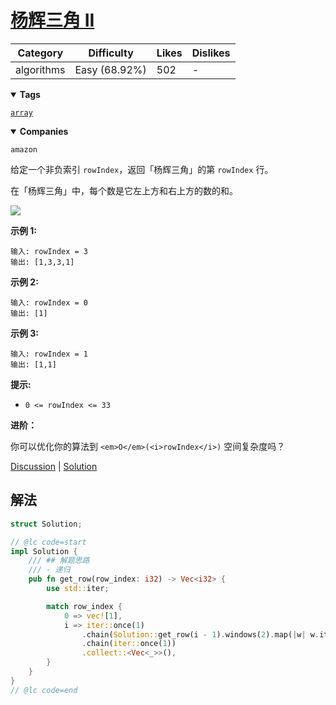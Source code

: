# [杨辉三角 II](https://leetcode.cn/problems/pascals-triangle-ii/description/ "https://leetcode.cn/problems/pascals-triangle-ii/description/")

| Category   | Difficulty    | Likes | Dislikes |
| ---------- | ------------- | ----- | -------- |
| algorithms | Easy (68.92%) | 502   | -        |

<details open=""><summary><strong>Tags</strong></summary>

[`array`](https://leetcode.com/tag/array "https://leetcode.com/tag/array")

<details open=""><summary><strong>Companies</strong></summary>

`amazon`

给定一个非负索引 `rowIndex`，返回「杨辉三角」的第 `rowIndex` 行。

在「杨辉三角」中，每个数是它左上方和右上方的数的和。

![](https://pic.leetcode-cn.com/1626927345-DZmfxB-PascalTriangleAnimated2.gif)

**示例 1:**

```
输入: rowIndex = 3
输出: [1,3,3,1]
```

**示例 2:**

```
输入: rowIndex = 0
输出: [1]
```

**示例 3:**

```
输入: rowIndex = 1
输出: [1,1]
```

**提示:**

- `0 <= rowIndex <= 33`

**进阶：**

你可以优化你的算法到 `<em>O</em>(<i>rowIndex</i>)` 空间复杂度吗？

[Discussion](https://leetcode.cn/problems/pascals-triangle-ii/comments/ "https://leetcode.cn/problems/pascals-triangle-ii/comments/") | [Solution](https://leetcode.cn/problems/pascals-triangle-ii/solution/ "https://leetcode.cn/problems/pascals-triangle-ii/solution/")

## 解法

```rust
struct Solution;

// @lc code=start
impl Solution {
    /// ## 解题思路
    /// - 递归
    pub fn get_row(row_index: i32) -> Vec<i32> {
        use std::iter;

        match row_index {
            0 => vec![1],
            i => iter::once(1)
                .chain(Solution::get_row(i - 1).windows(2).map(|w| w.iter().sum()))
                .chain(iter::once(1))
                .collect::<Vec<_>>(),
        }
    }
}
// @lc code=end

```
